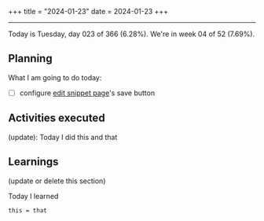 +++
title = "2024-01-23"
date = 2024-01-23
+++

---

Today is Tuesday, day 023 of 366 (6.28%). We're in week 04 of 52 (7.69%).

## Planning

What I am going to do today:

- [ ] configure [edit snippet page](https://github.com/OmnicodeSolutions/luisa_drf_flutter_client/blob/main/lib/edit_snippet.dart)'s save button

## Activities executed

(update): Today I did this and that

## Learnings

(update or delete this section)

Today I learned
```
this = that
```
